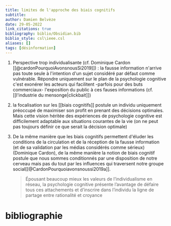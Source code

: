 ```yaml
---
title: limites de l'approche des biais cognitifs
subtitle:
author: Damien Belvèze
date: 29-05-2022
link_citations: true
bibliography: biblio/Obsidian.bib
biblio_style: csl\ieee.csl
aliases: []
tags: [désinformation]
---
```


1. Perspective trop individualisante (cf. Dominique Cardon [[@cardonPourquoiAvonsnousSi2019]]) : la fausse information n'arrive pas toute seule à l'intention d'un sujet considéré par défaut comme vulnérable. Répondre uniquement sur le plan de la psychologie cognitive c'est exonérer les acteurs qui facilitent -parfois pour des buts commerciaux- l'exposition du public à ces fauses informations (cf. [[l'industrie du mensonge|clickbait]])
2. la focalisation sur les [[biais cognitifs]] postule un individu uniquement préoccupé de maximiser son profit en prenant des décisions optimales. Mais cette vision héritée des expériences de psychologie cognitive est difficilement adaptable aux situations courantes de la vie (on ne peut pas toujours définir ce que serait la décision optimale)
3. De la même manière que les biais cognitifs permettent d'éluder les conditions de la circulation et de la réception de la fausse information (et de sa validation par les médias considérés comme sérieux) (Dominique Cardon), de la même manière la notion de biais cognitif postule que nous sommes conditionnés par une disposition de notre cerveau mais pas du tout par les influences qui traversent notre groupe social[[@CardonPourquoiavonsnoussi2019a]]. 
       
	 >Épousant beaucoup mieux les valeurs de l’individualisme en réseau, la psychologie cognitive présente l’avantage de défaire tous ces attachements et d’inscrire dans l’individu la ligne de partage entre rationalité et croyance





# bibliographie

